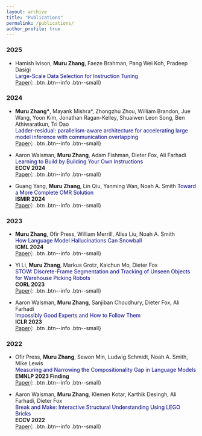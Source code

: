 ```yaml
---
layout: archive
title: "Publications"
permalink: /publications/
author_profile: true
---
```


### 2025

* Hamish Ivison, **Muru Zhang**, Faeze Brahman, Pang Wei Koh, Pradeep Dasigi  
<span style="color:navy">Large-Scale Data Selection for Instruction Tuning</span>           
[Paper](https://arxiv.org/abs/2503.01807){: .btn .btn--info .btn--small}   

### 2024

* **Muru Zhang\***, Mayank Mishra\*, Zhongzhu Zhou, William Brandon, Jue Wang, Yoon Kim, Jonathan Ragan-Kelley, Shuaiwen Leon Song, Ben Athiwaratkun, Tri Dao     
<span style="color:navy">Ladder-residual: parallelism-aware architecture for accelerating large model inference with communication overlapping</span>           
[Paper](https://arxiv.org/abs/2501.06589){: .btn .btn--info .btn--small}   

* Aaron Walsman, **Muru Zhang**, Adam Fishman, Dieter Fox, Ali Farhadi     
<span style="color:navy">Learning to Build by Building Your Own Instructions</span>   
**ECCV 2024**            
[Paper](https://www.arxiv.org/abs/2410.01111){: .btn .btn--info .btn--small}   

* Guang Yang, **Muru Zhang**, Lin Qiu, Yanming Wan, Noah A. Smith
<span style="color:navy">Toward a More Complete OMR Solution</span>   
**ISMIR 2024**            
[Paper](https://arxiv.org/abs/2409.00316){: .btn .btn--info .btn--small}   

### 2023

* **Muru Zhang**, Ofir Press, William Merrill, Alisa Liu, Noah A. Smith            
<span style="color:navy">How Language Model Hallucinations Can Snowball</span>  
**ICML 2024**          
[Paper](https://arxiv.org/abs/2305.13534){: .btn .btn--info .btn--small}

* Yi Li, **Muru Zhang**, Markus Grotz, Kaichun Mo, Dieter Fox     
<span style="color:navy">STOW: Discrete-Frame Segmentation and Tracking of Unseen Objects for Warehouse Picking Robots</span>    
**CORL 2023**            
[Paper](https://openreview.net/forum?id=48qUHKUEdBf){: .btn .btn--info .btn--small}

* Aaron Walsman, **Muru Zhang**, Sanjiban Choudhury, Dieter Fox, Ali Farhadi     
<span style="color:navy">Impossibly Good Experts and How to Follow Them</span>   
**ICLR 2023**            
[Paper](https://openreview.net/forum?id=sciA_xgYofB){: .btn .btn--info .btn--small}   

### 2022

* Ofir Press, **Muru Zhang**, Sewon Min, Ludwig Schmidt, Noah A. Smith, Mike Lewis               
<span style="color:navy">Measuring and Narrowing the Compositionality Gap in Language Models</span>              
**EMNLP 2023 Finding**                                       
[Paper](https://arxiv.org/abs/2210.03350){: .btn .btn--info .btn--small}   

* Aaron Walsman, **Muru Zhang**, Klemen Kotar, Karthik Desingh, Ali Farhadi, Dieter Fox                
<span style="color:navy">Break and Make: Interactive Structural Understanding Using LEGO Bricks</span>              
**ECCV 2022**                                      
[Paper](https://arxiv.org/abs/2207.13738){: .btn .btn--info .btn--small}    
